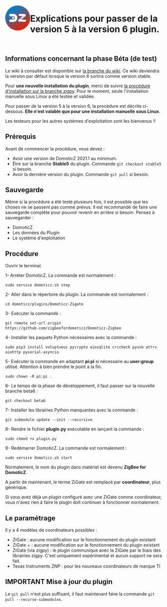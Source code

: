 <a href="Home.md"><img align="left" width="80" height="80" src="logo_Z4D.png" alt="Logo"></a>

# Explications pour passer de la version 5 à la version 6 plugin.

</br>


## Informations concernant la phase Béta (de test)

Le wiki à consulter est disponible sur [la branche du wiki](https://github.com/zigbeefordomoticz/wiki/blob/zigpy/fr-fr/Home.md). Ce wiki deviendra la version par défaut lorsque la version 6 sortira comme version stable.

Pour __une nouvelle installation du plugin__, merci de suivre [la procédure d'installation sur la branche zigpy](https://github.com/zigbeefordomoticz/wiki/blob/zigpy/fr-fr/Plugin_Installation.md#2---installation-manuelle-sous-linux). Pour le moment, seule l'installation manuelle sous Linux a été testée et validée.

Pour passer de la version 5 à la version 6, la procédure est décrite ci-dessous. __Elle n'est valable que pour une installation manuelle sous Linux__.

Les testeurs pour les autres systèmes d'exploitation sont les bienvenus !!


## Prérequis

Avant de commencer la procédure, vous devez :

* Avoir une version de DomoticZ 2021.1 au minimum.
* Être sur la branche __Stable5__ du plugin. Commande `git checkout stable5` si besoin.
* Avoir la dernière version du plugin. Commande `git pull` si besoin.


## Sauvegarde

Même si la procédure a été testé plusieurs fois, il est possible que les choses ne se passent pas comme prévus.
Il est recommandé de faire une sauvegarde complète pour pouvoir revenir en arrière si besoin.
Pensez à sauvegarder :

* DomoticZ
* Les données du Plugin
* Le système d'exploitation


## Procédure

 Ouvrir le terminal.
 
1- Arrêter DomoticZ. La commande est normalement :
```
sudo service domoticz.sh stop
```
2- Aller dans le répertoire du plugin. La commande est normalement :
```
cd domoticz/plugins/Domoticz-Zigate
```
3- Exécuter la commande :
```
git remote set-url origin https://github.com/zigbeefordomoticz/Domoticz-Zigbee
```
4- Installer les paquets Python nécessaires avec la commande :
```
sudo pip3 install voluptuous pycrypto aiosqlite crccheck pyusb attrs aiohttp pyserial-asyncio
```
5- Exécuter la commande en adaptant __pi:pi__ si nécessaire au __user:group__ utilisé. Attention à bien prendre le point à la fin.
```
sudo chown -R pi:pi .
```

 6- Le temps de la phase de développement, il faut passer sur la nouvelle branche beta6 :
```
git checkout beta6
```

7- Installer les librairies Python manquantes avec la commande :
```
git submodule update --init --recursive
```
8- Rendre le fichier __plugin.py__ exécutable en lançant la commande :
```
sudo chmod +x plugin.py
```
9- Redémarrer DomoticZ. La commande est normalement :
```
sudo service domoticz.sh start
```


Normalement, le nom du plugin dans matériel est devenu __ZigBee for DomoticZ__.

A partir de maintenant, le terme ZiGate est remplacé par __coordinateur__, plus générique.

Si vous avez déjà un plugin configuré avec une ZiGate comme coordinateur, vous n'avez rien à faire le plugin doit continuer à fonctionner normalement.

## Le paramétrage

Il y a 4 modèles de coordinateurs possibles :

* ZiGate : aucune modification sur le fonctionnement du plugin existant
* ZiGate + : aucune modification sur le fonctionnement du plugin existant
* ZiGate (via zigpy) : le plugin communique avec la ZiGate par le biais des librairies zigpy. C'est uniquement expérimental et aucun support ne sera fait.
* Texas Instruments ZNP : pour les nouveaux coordinateurs de marque TI



## IMPORTANT Mise à jour du plugin

Le `git pull` n'est plus suffisant, il faut maintenant faire la commande `git pull --recurse-submodules`.

